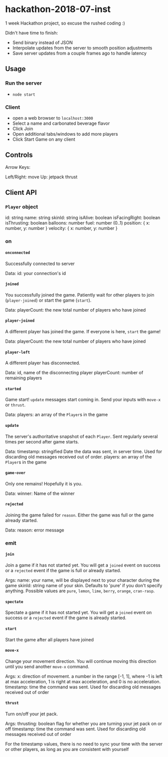 # hackathon-2018-07-inst
1 week Hackathon project, so excuse the rushed coding :)

Didn't have time to finish:
* Send binary instead of JSON
* Interpolate updates from the server to smooth position adjustments
* Save server updates from a couple frames ago to handle latency

## Usage

### Run the server

* `node start`

### Client

* open a web browser to `localhost:3000`
* Select a name and carbonated beverage flavor
* Click Join
* Open additional tabs/windows to add more players
* Click Start Game on any client

## Controls

Arrow Keys:

Left/Right: move
Up: jetpack thrust

## Client API

### `Player` object

id: string
name: string
skinId: string
isAlive: boolean
isFacingRight: boolean
isThrusting: boolean
balloons: number
fuel: number (0..1)
position: { x: number, y: number }
velocity: { x: number, y: number }

### on

#### `onconnected`

Successfully connected to server

Data: id: your connection's id

#### `joined`

You successfully joined the game. Patiently wait for other players to join (`player-joined`) or start the game (`start`).

Data: playerCount: the new total number of players who have joined

#### `player-joined`

A different player has joined the game. If everyone is here, `start` the game!

Data: playerCount: the new total number of players who have joined

#### `player-left`

A different player has disconnected.

Data:
id, name of the disconnecting player
playerCount: number of remaining players

#### `started`

Game start! `update` messages start coming in. Send your inputs with `move-x` or `thrust`.

Data: players: an array of the `Player`s in the game

#### `update`

The server's authoritative snapshot of each `Player`. Sent regularly several times per second after game starts.

Data:
timestamp: stringified Date the data was sent, in server time. Used for discarding old messages received out of order.
players: an array of the `Player`s in the game

#### `game-over`

Only one remains! Hopefully it is you.

Data: winner: Name of the winner

#### `rejected`

Joining the game failed for `reason`. Either the game was full or the game already started.

Data: reason: error message

### emit

#### `join`

Join a game if it has not started yet. You will get a `joined` event on success or a `rejected` event if the game is full or already started.

Args:
name: your name, will be displayed next to your character during the game
skinId: string name of your skin. Defaults to 'pure' if you don't specify anything. Possible values are `pure`, `lemon`, `lime`, `berry`, `orange`, `cran-rasp`.

#### `spectate`

Spectate a game if it has not started yet. You will get a `joined` event on success or a `rejected` event if the game is already started.

#### `start`

Start the game after all players have joined

#### `move-x`

Change your movement direction. You will continue moving this direction until you send another `move-x` command.

Args:
x: direction of movement. a number in the range [-1, 1], where -1 is left at max acceleration, 1 is right at max acceleration, and 0 is no acceleration.
timestamp: time the command was sent. Used for discarding old messages received out of order

#### `thrust`

Turn on/off your jet pack.

Args:
thrusting: boolean flag for whether you are turning your jet pack on or off
timestamp: time the command was sent. Used for discarding old messages received out of order

For the timestamp values, there is no need to sync your time with the server or other players, as long as you are consistent with yourself
